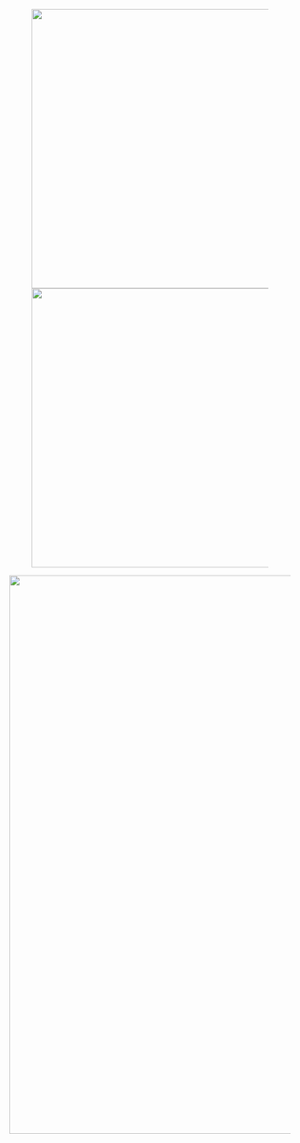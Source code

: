 

<figure class="half">
<img src="https://github-readme-stats.vercel.app/api?username=Jsu-ysj&show_icons=true&theme=radical" width = 500, heigth = 400  />
<img src="https://github-readme-stats.vercel.app/api/top-langs/?username=Jsu-ysj&langs_count=8&theme=radical" width = 500, heigth = 400 align=right/>
</figure>

<img src="https://github-readme-streak-stats.herokuapp.com/?user=Jsu-ysj&theme=radical" width = 1000, heigth = 500 align=center/>

